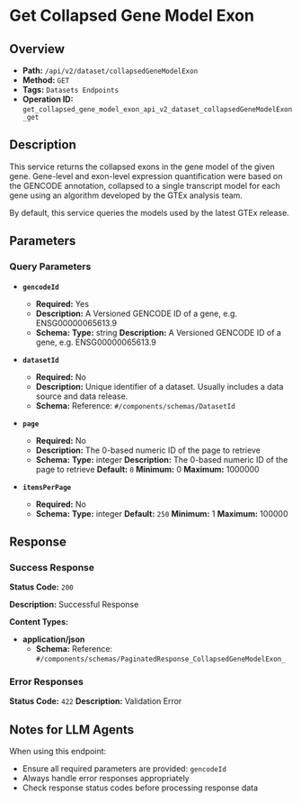 # Get Collapsed Gene Model Exon

## Overview
- **Path:** `/api/v2/dataset/collapsedGeneModelExon`
- **Method:** `GET`
- **Tags:** `Datasets Endpoints`
- **Operation ID:** `get_collapsed_gene_model_exon_api_v2_dataset_collapsedGeneModelExon_get`

## Description
This service returns the collapsed exons in the gene model of the given gene. Gene-level and exon-level expression
quantification were based on the GENCODE annotation, collapsed to a single transcript model for each gene using an
algorithm developed by the GTEx analysis team.

By default, this service queries the models used by the latest GTEx release.

## Parameters

### Query Parameters

- **`gencodeId`**
  - **Required:** Yes
  - **Description:** A Versioned GENCODE ID of a gene, e.g. ENSG00000065613.9
  - **Schema:** **Type:** string
**Description:** A Versioned GENCODE ID of a gene, e.g. ENSG00000065613.9

- **`datasetId`**
  - **Required:** No
  - **Description:** Unique identifier of a dataset. Usually includes a data source and data release.
  - **Schema:** Reference: `#/components/schemas/DatasetId`

- **`page`**
  - **Required:** No
  - **Description:** The 0-based numeric ID of the page to retrieve
  - **Schema:** **Type:** integer
**Description:** The 0-based numeric ID of the page to retrieve
**Default:** `0`
**Minimum:** 0
**Maximum:** 1000000

- **`itemsPerPage`**
  - **Required:** No
  - **Schema:** **Type:** integer
**Default:** `250`
**Minimum:** 1
**Maximum:** 100000

## Response

### Success Response
**Status Code:** `200`

**Description:** Successful Response

**Content Types:**
- **application/json**
  - **Schema:** Reference: `#/components/schemas/PaginatedResponse_CollapsedGeneModelExon_`

### Error Responses

**Status Code:** `422`
**Description:** Validation Error

## Notes for LLM Agents

When using this endpoint:
- Ensure all required parameters are provided: `gencodeId`
- Always handle error responses appropriately
- Check response status codes before processing response data